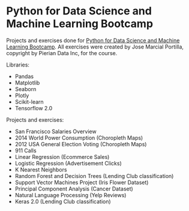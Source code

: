 # Python for Data Science and Machine Learning Bootcamp
Projects and exercises done for [Python for Data Science and Machine Learning Bootcamp](https://www.udemy.com/course/python-for-data-science-and-machine-learning-bootcamp/).
All exercises were created by Jose Marcial Portilla, copyright by Pierian Data Inc, for the course. 

Libraries:
* Pandas
* Matplotlib
* Seaborn
* Plotly
* Scikit-learn
* Tensorflow 2.0

Projects and exercises:
* San Francisco Salaries Overview
* 2014 World Power Consumption (Choropleth Maps)
* 2012 USA General Election Voting (Choropleth Maps)
* 911 Calls
* Linear Regression (Ecommerce Sales)
* Logistic Regression (Advertisement Clicks)
* K Nearest Neighbors
* Random Forest and Decision Trees (Lending Club classification)
* Support Vector Machines Project (Iris Flower Dataset)
* Principal Component Analysis (Cancer Dataset)
* Natural Language Processing (Yelp Reviews)
* Keras 2.0 (Lending Club classification)
